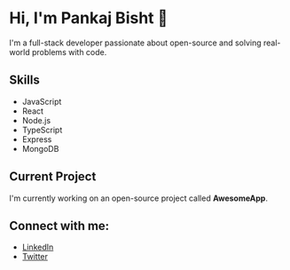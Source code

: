 # Hi, I'm Pankaj Bisht 👋
I'm a full-stack developer passionate about open-source and solving real-world problems with code.

## Skills
- JavaScript
- React
- Node.js
- TypeScript
- Express
- MongoDB

## Current Project
I'm currently working on an open-source project called **AwesomeApp**.

## Connect with me:
- [LinkedIn]()
- [Twitter]()
